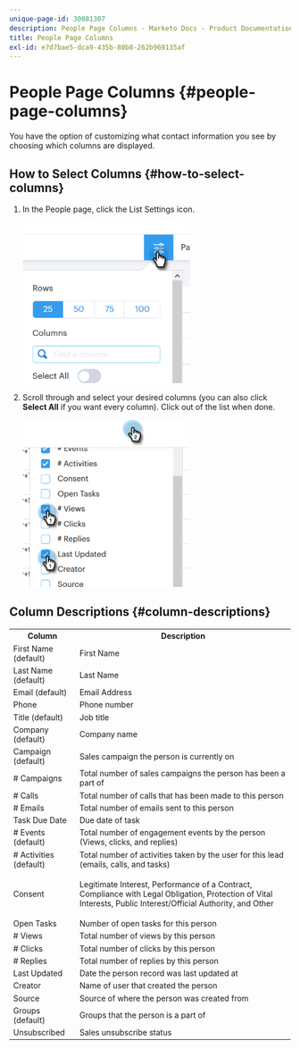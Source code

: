 ```yaml
---
unique-page-id: 30081307
description: People Page Columns - Marketo Docs - Product Documentation
title: People Page Columns
exl-id: e7d7bae5-dca9-435b-80b8-262b969135af
---
```

# People Page Columns {#people-page-columns}

You have the option of customizing what contact information you see by choosing which columns are displayed.

## How to Select Columns {#how-to-select-columns}

1. In the People page, click the List Settings icon.

   ![](assets/one-5.png)

1. Scroll through and select your desired columns (you can also click **Select All** if you want every column). Click out of the list when done.

   ![](assets/two-4.png)

## Column Descriptions {#column-descriptions}

<table> 
 <colgroup> 
  <col> 
  <col> 
 </colgroup> 
 <tbody> 
  <tr> 
   <th>Column</th> 
   <th>Description</th> 
  </tr> 
  <tr> 
   <td>First Name (default)</td> 
   <td>First Name</td> 
  </tr> 
  <tr> 
   <td>Last Name (default)</td> 
   <td>Last Name</td> 
  </tr> 
  <tr> 
   <td colspan="1">Email (default)</td> 
   <td colspan="1">Email Address</td> 
  </tr> 
  <tr> 
   <td colspan="1">Phone</td> 
   <td colspan="1">Phone number</td> 
  </tr> 
  <tr> 
   <td colspan="1">Title (default)</td> 
   <td colspan="1">Job title</td> 
  </tr> 
  <tr> 
   <td>Company (default)</td> 
   <td>Company name</td> 
  </tr> 
  <tr> 
   <td>Campaign (default)</td> 
   <td>Sales campaign the person is currently on</td> 
  </tr> 
  <tr> 
   <td># Campaigns</td> 
   <td>Total number of sales campaigns the person has been a part of</td> 
  </tr> 
  <tr> 
   <td># Calls</td> 
   <td>Total number of calls that has been made to this person</td> 
  </tr> 
  <tr> 
   <td># Emails</td> 
   <td>Total number of emails sent to this person</td> 
  </tr> 
  <tr> 
   <td>Task Due Date</td> 
   <td>Due date of task</td> 
  </tr> 
  <tr> 
   <td># Events (default)</td> 
   <td>Total number of engagement events by the person (Views, clicks, and replies)</td> 
  </tr> 
  <tr> 
   <td># Activities (default)</td> 
   <td>Total number of activities taken by the user for this lead (emails, calls, and tasks)</td> 
  </tr> 
  <tr> 
   <td>Consent</td> 
   <td><p>Legitimate Interest, Performance of a Contract, Compliance with Legal Obligation, Protection of Vital Interests, Public Interest/Official Authority, and Other</p></td> 
  </tr> 
  <tr> 
   <td>Open Tasks</td> 
   <td>Number of open tasks for this person</td> 
  </tr> 
  <tr> 
   <td># Views</td> 
   <td>Total number of views by this person</td> 
  </tr> 
  <tr> 
   <td># Clicks</td> 
   <td>Total number of clicks by this person</td> 
  </tr> 
  <tr> 
   <td># Replies</td> 
   <td>Total number of replies by this person</td> 
  </tr> 
  <tr> 
   <td>Last Updated</td> 
   <td>Date the person record was last updated at</td> 
  </tr> 
  <tr> 
   <td>Creator</td> 
   <td>Name of user that created the person</td> 
  </tr> 
  <tr> 
   <td>Source</td> 
   <td>Source of where the person was created from</td> 
  </tr> 
  <tr> 
   <td>Groups (default)</td> 
   <td>Groups that the person is a part of</td> 
  </tr> 
  <tr> 
   <td colspan="1">Unsubscribed</td> 
   <td colspan="1">Sales unsubscribe status</td> 
  </tr> 
 </tbody> 
</table>
